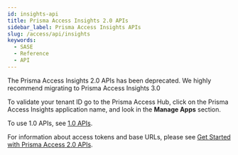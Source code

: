```yaml
---
id: insights-api
title: Prisma Access Insights 2.0 APIs
sidebar_label: Prisma Access Insights APIs
slug: /access/api/insights
keywords:
  - SASE
  - Reference
  - API
---
```


The Prisma Access Insights 2.0 APIs has been deprecated. We highly recommend migrating to Prisma Access Insights 3.0

To validate your tenant ID go to the Prisma Access Hub, click on the Prisma Access Insights
application name, and look in the **Manage Apps** section.

To use 1.0 APIs, see [1.0 APIs](/access/api/insights/1.0).

For information about access tokens and base URLs, please see
[Get Started with Prisma Access 2.0 APIs](/access/docs/insights/getting_started-20).
